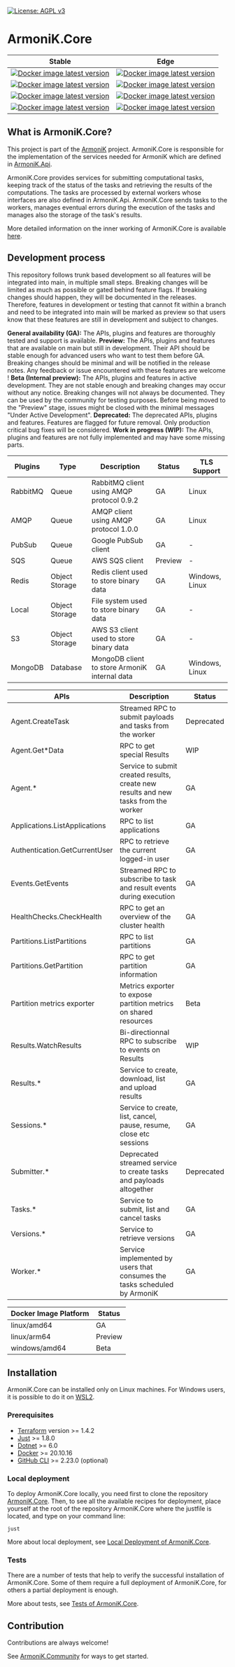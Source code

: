 [![License: AGPL v3](https://img.shields.io/badge/License-AGPL_v3-green.svg)](https://www.gnu.org/licenses/agpl-3.0)

# ArmoniK.Core

| Stable                                                                                                                                                                                                                                                       | Edge                                                                                                                                                                                                                                                       |
|--------------------------------------------------------------------------------------------------------------------------------------------------------------------------------------------------------------------------------------------------------------|------------------------------------------------------------------------------------------------------------------------------------------------------------------------------------------------------------------------------------------------------------|
| [![Docker image latest version](https://img.shields.io/docker/v/dockerhubaneo/armonik_pollingagent?color=fe5001&label=armonik_pollingagent&sort=semver)](https://hub.docker.com/r/dockerhubaneo/armonik_pollingagent)                                        | [![Docker image latest version](https://img.shields.io/docker/v/dockerhubaneo/armonik_pollingagent?color=fe5001&label=armonik_pollingagent&sort=date)](https://hub.docker.com/r/dockerhubaneo/armonik_pollingagent)                                        |
| [![Docker image latest version](https://img.shields.io/docker/v/dockerhubaneo/armonik_control_metrics?color=fe5001&label=armonik_control_metrics&sort=semver)](https://hub.docker.com/r/dockerhubaneo/armonik_control_metrics)                               | [![Docker image latest version](https://img.shields.io/docker/v/dockerhubaneo/armonik_control_metrics?color=fe5001&label=armonik_control_metrics&sort=date)](https://hub.docker.com/r/dockerhubaneo/armonik_control_metrics)                               |
| [![Docker image latest version](https://img.shields.io/docker/v/dockerhubaneo/armonik_control_partition_metrics?color=fe5001&label=armonik_control_partition_metrics&sort=semver)](https://hub.docker.com/r/dockerhubaneo/armonik_control_partition_metrics) | [![Docker image latest version](https://img.shields.io/docker/v/dockerhubaneo/armonik_control_partition_metrics?color=fe5001&label=armonik_control_partition_metrics&sort=date)](https://hub.docker.com/r/dockerhubaneo/armonik_control_partition_metrics) |
| [![Docker image latest version](https://img.shields.io/docker/v/dockerhubaneo/armonik_control?color=fe5001&label=armonik_control&sort=semver)](https://hub.docker.com/r/dockerhubaneo/armonik_control)                                                       | [![Docker image latest version](https://img.shields.io/docker/v/dockerhubaneo/armonik_control?color=fe5001&label=armonik_control&sort=date)](https://hub.docker.com/r/dockerhubaneo/armonik_control)                                                       |


 ## What is ArmoniK.Core?

This project is part of the [ArmoniK](https://github.com/aneoconsulting/ArmoniK) project. ArmoniK.Core is responsible for the implementation of the services needed for ArmoniK which are defined in [ArmoniK.Api](https://github.com/aneoconsulting/ArmoniK.Api).

ArmoniK.Core provides services for submitting computational tasks, keeping track of the status of the tasks and retrieving the results of the computations. The tasks are processed by external workers whose interfaces are also defined in ArmoniK.Api. ArmoniK.Core sends tasks to the workers, manages eventual errors during the execution of the tasks and manages also the storage of the task's results.

More detailed information on the inner working of ArmoniK.Core is available [here](https://aneoconsulting.github.io/ArmoniK.Core/).

## Development process

This repository follows trunk based development so all features will be integrated into main, in multiple small steps.
Breaking changes will be limited as much as possible or gated behind feature flags.
If breaking changes should happen, they will be documented in the releases.
Therefore, features in development or testing that cannot fit within a branch and need to be integrated into main will be marked as preview so that users know that these features are still in development and subject to changes.

**General availability (GA):** The APIs, plugins and features are thoroughly tested and support is available.
**Preview:** The APIs, plugins and features that are available on main but still in development. Their API should be stable enough for advanced users who want to test them before GA. Breaking changes should be minimal and will be notified in the release notes. Any feedback or issue encountered with these features are welcome !
**Beta (Internal preview):** The APIs, plugins and features in active development. They are not stable enough and breaking changes may occur without any notice. Breaking changes will not always be documented. They can be used by the community for testing purposes. Before being  moved to the "Preview" stage, issues might be closed with the minimal messages "Under Active Development".
**Deprecated:** The deprecated APIs, plugins and features. Features are flagged for future removal. Only production critical bug fixes will be considered.
**Work in progress (WIP):** The APIs, plugins and features are not fully implemented and may have some missing parts.

| Plugins  | Type           | Description                                   | Status  | TLS Support    |
|----------|----------------|-----------------------------------------------|---------|----------------|
| RabbitMQ | Queue          | RabbitMQ client using AMQP protocol 0.9.2     | GA      | Linux          | 
| AMQP     | Queue          | AMQP client using AMQP protocol 1.0.0         | GA      | Linux          | 
| PubSub   | Queue          | Google PubSub client                          | GA      | -              | 
| SQS      | Queue          | AWS SQS client                                | Preview | -              | 
| Redis    | Object Storage | Redis client used to store binary data        | GA      | Windows, Linux | 
| Local    | Object Storage | File system used to store binary data         | GA      | -              | 
| S3       | Object Storage | AWS S3 client used to store binary data       | GA      | -              | 
| MongoDB  | Database       | MongoDB client to store ArmoniK internal data | GA      | Windows, Linux |

| APIs                          | Description                                                                         | Status     |
|-------------------------------|-------------------------------------------------------------------------------------|------------|
| Agent.CreateTask              | Streamed RPC to submit payloads and tasks from the worker                           | Deprecated |
| Agent.Get*Data                | RPC to get special Results                                                          | WIP        |
| Agent.*                       | Service to submit created results, create new results and new tasks from the worker | GA         |
| Applications.ListApplications | RPC to list applications                                                            | GA         |
| Authentication.GetCurrentUser | RPC to retrieve the current logged-in user                                          | GA         |
| Events.GetEvents              | Streamed RPC to subscribe to task and result events during execution                | GA         |
| HealthChecks.CheckHealth      | RPC to get an overview of the cluster health                                        | GA         |
| Partitions.ListPartitions     | RPC to list partitions                                                              | GA         |
| Partitions.GetPartition       | RPC to get partition information                                                    | GA         |
| Partition metrics exporter    | Metrics exporter to expose partition metrics on shared resources                    | Beta       |
| Results.WatchResults          | Bi-directionnal RPC to subscribe to events on Results                               | WIP        |
| Results.*                     | Service to create, download, list and upload results                                | GA         |
| Sessions.*                    | Service to create, list, cancel, pause, resume, close etc sessions                  | GA         |
| Submitter.*                   | Deprecated streamed service to create tasks and payloads altogether                 | Deprecated |
| Tasks.*                       | Service to submit, list and cancel tasks                                            | GA         |
| Versions.*                    | Service to retrieve versions                                                        | GA         |
| Worker.*                      | Service implemented by users that consumes the tasks scheduled by ArmoniK           | GA         |

| Docker Image Platform | Status  |
|-----------------------|---------|
| linux/amd64           | GA      |
| linux/arm64           | Preview |
| windows/amd64         | Beta    |

<!--
| Feature Flags | Value | Description | Status |
|---------------|-------|-------------|--------|
|               |       |             |        |
|               |       |             |        |
-->

## Installation

ArmoniK.Core can be installed only on Linux machines. For Windows users, it is possible to do it on [WSL2](https://learn.microsoft.com/en-us/windows/wsl/about).

### Prerequisites

- [Terraform](https://www.terraform.io/) version >= 1.4.2
- [Just](https://github.com/casey/just) >= 1.8.0
- [Dotnet](https://dotnet.microsoft.com/en-us/) >= 6.0
- [Docker](https://www.docker.com/) >= 20.10.16
- [GitHub CLI](https://cli.github.com/) >= 2.23.0 (optional)

### Local deployment

To deploy ArmoniK.Core locally, you need first to clone the repository [ArmoniK.Core](https://github.com/aneoconsulting/armonik.core). Then, to see all the available recipes for deployment, place yourself at the root of the repository ArmoniK.Core where the justfile is located, and type on your command line:

```shell
just
```

More about local deployment, see [Local Deployment of ArmoniK.Core](./.docs/content/0.installation/1.local-deployment.md).

### Tests

There are a number of tests that help to verify the successful installation of ArmoniK.Core. Some of them require a full deployment of ArmoniK.Core, for others a partial deployment is enough.

More about tests, see [Tests of ArmoniK.Core](./.docs/content/0.installation/2.tests.md).

## Contribution

Contributions are always welcome!

See [ArmoniK.Community](https://github.com/aneoconsulting/ArmoniK.Community) for ways to get started.
